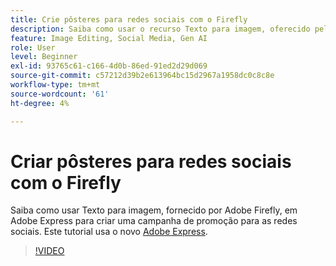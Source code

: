 ```yaml
---
title: Crie pôsteres para redes sociais com o Firefly
description: Saiba como usar o recurso Texto para imagem, oferecido pelo Adobe Firefly, para criar uma campanha promocional para as redes sociais
feature: Image Editing, Social Media, Gen AI
role: User
level: Beginner
exl-id: 93765c61-c166-4d0b-86ed-91ed2d29d069
source-git-commit: c57212d39b2e613964bc15d2967a1958dc0c8c8e
workflow-type: tm+mt
source-wordcount: '61'
ht-degree: 4%

---
```


# Criar pôsteres para redes sociais com o Firefly

Saiba como usar Texto para imagem, fornecido por Adobe Firefly, em Adobe Express para criar uma campanha de promoção para as redes sociais. Este tutorial usa o novo [Adobe Express](https://www.adobe.com/express/).

>[!VIDEO](https://video.tv.adobe.com/v/3420533?quality=12&learn=on&hidetitle=true)
